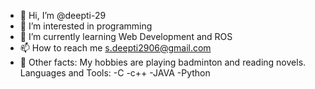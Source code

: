 - 👋 Hi, I’m @deepti-29
- 👀 I’m interested in programming
- 🌱 I’m currently learning Web Development and ROS
- 📫 How to reach me s.deepti2906@gmail.com
- 🥅 Other facts: My hobbies are playing badminton and reading novels.
Languages and Tools:
-C
-c++
-JAVA 
-Python
<!---
deepti-29/deepti-29 is a ✨ special ✨ repository because its `README.md` (this file) appears on your GitHub profile.
You can click the Preview link to take a look at your changes.
--->
